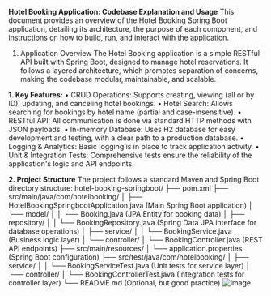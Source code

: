 **Hotel Booking Application: Codebase Explanation and Usage**
This document provides an overview of the Hotel Booking Spring Boot application, detailing its architecture, the purpose of each component, and instructions on how to build, run, and interact with the application.
1. Application Overview
The Hotel Booking application is a simple RESTful API built with Spring Boot, designed to manage hotel reservations. It follows a layered architecture, which promotes separation of concerns, making the codebase modular, maintainable, and scalable.

**1.	Key Features:**
•	CRUD Operations: Supports creating, viewing (all or by ID), updating, and canceling hotel bookings.
•	Hotel Search: Allows searching for bookings by hotel name (partial and case-insensitive).
•	RESTful API: All communication is done via standard HTTP methods with JSON payloads.
•	In-memory Database: Uses H2 database for easy development and testing, with a clear path to a production database.
•	Logging & Analytics: Basic logging is in place to track application activity.
•	Unit & Integration Tests: Comprehensive tests ensure the reliability of the application's logic and API endpoints.

**2.	Project Structure**
The project follows a standard Maven and Spring Boot directory structure:
hotel-booking-springboot/
├── pom.xml
├── src/main/java/com/hotelbooking/
│   ├── HotelBookingSpringbootApplication.java  (Main Spring Boot application)
│   ├── model/
│   │   └── Booking.java                      (JPA Entity for booking data)
│   ├── repository/
│   │   └── BookingRepository.java            (Spring Data JPA interface for database operations)
│   ├── service/
│   │   └── BookingService.java               (Business logic layer)
│   └── controller/
│       └── BookingController.java            (REST API endpoints)
├── src/main/resources/
│   └── application.properties                (Spring Boot configuration)
├── src/test/java/com/hotelbooking/
│   ├── service/
│   │   └── BookingServiceTest.java           (Unit tests for service layer)
│   └── controller/
│       └── BookingControllerTest.java        (Integration tests for controller layer)
└── README.md (Optional, but good practice)
![image](https://github.com/user-attachments/assets/e93fb8cd-0686-44c0-9997-b99bdb329b84)
